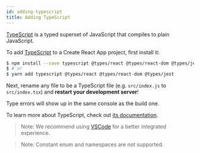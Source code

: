 ```yaml
---
id: adding-typescript
title: Adding TypeScript
---
```


[TypeScript](https://www.typescriptlang.org/) is a typed superset of JavaScript that compiles to plain JavaScript.

To add [TypeScript](https://www.typescriptlang.org/) to a Create React App project, first install it:

```bash
$ npm install --save typescript @types/react @types/react-dom @types/jest
$ # or
$ yarn add typescript @types/react @types/react-dom @types/jest
```

Next, rename any file to be a TypeScript file (e.g. `src/index.js` to `src/index.tsx`) and **restart your development server**!

Type errors will show up in the same console as the build one.

To learn more about TypeScript, check out [its documentation](https://www.typescriptlang.org/).

> Note: We recommend using [VSCode](https://code.visualstudio.com/) for a better integrated experience.

> Note: Constant enum and namespaces are not supported.
